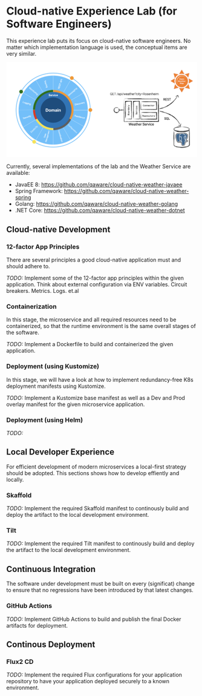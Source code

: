 # Cloud-native Experience Lab (for Software Engineers)

This experience lab puts its focus on cloud-native software engineers. No matter which implementation language is used, the conceptual items are very similar.

![Weather Service Architecture](architecture.png)

Currently, several implementations of the lab and the Weather Service are available:
- JavaEE 8: https://github.com/qaware/cloud-native-weather-javaee
- Spring Framework: https://github.com/qaware/cloud-native-weather-spring
- Golang: https://github.com/qaware/cloud-native-weather-golang
- .NET Core: https://github.com/qaware/cloud-native-weather-dotnet

## Cloud-native Development

### 12-factor App Principles

There are several principles a good cloud-native application must and should adhere to.

_TODO:_ Implement some of the 12-factor app principles within the given application. Think about external configuration via ENV variables. Circuit breakers. Metrics. Logs. et.al

### Containerization

In this stage, the microservice and all required resources need to be containerized, so that the runtime environment is the same overall stages of the software.

_TODO:_ Implement a Dockerfile to build and containerized the given application.

### Deployment (using Kustomize)

In this stage, we will have a look at how to implement redundancy-free K8s deployment manifests using Kustomize. 

_TODO:_ Implement a Kustomize base manifest as well as a Dev and Prod overlay manifest for the given microservice application.

### Deployment (using Helm)
_TODO:_

## Local Developer Experience

For efficient development of modern microservices a local-first strategy should be adopted. This sections shows how to develop effiently and locally.

### Skaffold

_TODO:_ Implement the required Skaffold manifest to continously build and deploy the artifact to the local development environment.

### Tilt

_TODO:_ Implement the required Tilt manifest to continously build and deploy the artifact to the local development environment.

## Continuous Integration

The software under development must be built on every (significat) change to ensure that no regressions have been introduced by that latest changes.

### GitHub Actions

_TODO:_ Implement GitHub Actions to build and publish the final Docker artifacts for deployment.

## Continous Deployment

### Flux2 CD

_TODO:_ Implement the required Flux configurations for your application repository to have your application deployed securely to a known environment.
